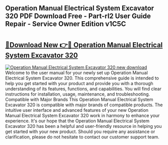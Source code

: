## Operation Manual Electrical System Excavator 320 PDF Download Free - Part-rI2 User Guide Repair - Service Owner Edition v1C5C

# <h2><a href="http://bc70768.oget.top/?id=Operation+Manual+Electrical+System+Excavator+320">🔗Download New 👉🔴 Operation Manual Electrical System Excavator 320</a></h2>

[![Operation Manual Electrical System Excavator 320 new download](https://i.imgur.com/5g1atiW.png)](http://bc70768.oget.top/?id=Operation+Manual+Electrical+System+Excavator+320)
Welcome to the user manual for your newly set up Operation Manual Electrical System Excavator 320. This comprehensive guide is intended to help you get started with your product and provide you with a thorough understanding of its features, functions, and capabilities. You will find clear instructions for installation, usage, maintenance, and troubleshooting. Compatible with Major Brands This Operation Manual Electrical System Excavator 320 is compatible with major brands of compatible products. The intuitive user interface and advanced features of your new Operation Manual Electrical System Excavator 320 work in harmony to enhance your experience. It's our hope that the Operation Manual Electrical System Excavator 320 has been a helpful and user-friendly resource in helping you get started with your new product. Should you require any assistance or clarification, please do not hesitate to contact our customer support team.
